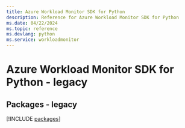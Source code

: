 ```yaml
---
title: Azure Workload Monitor SDK for Python
description: Reference for Azure Workload Monitor SDK for Python
ms.date: 04/22/2024
ms.topic: reference
ms.devlang: python
ms.service: workloadmonitor
---
```

# Azure Workload Monitor SDK for Python - legacy
## Packages - legacy
[!INCLUDE [packages](workload-monitor-index.md)]